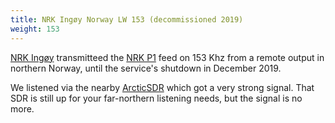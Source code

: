 ```yaml
---
title: NRK Ingøy Norway LW 153 (decommissioned 2019)
weight: 153
---
```

[NRK Ingøy](http://www.dxing.info/profiles/norway_nrk_ingoy.dx) transmitteed
the [NRK P1](https://radio.nrk.no/direkte/p1) feed
on 153 Khz from a remote output in northern Norway, until
the service's shutdown in December 2019.

We listened via the nearby [ArcticSDR](http://arcticsdr.ddns.net:8073/)
which got a very strong signal. 
That SDR is still up for your far-northern listening needs,
but the signal is no more.
